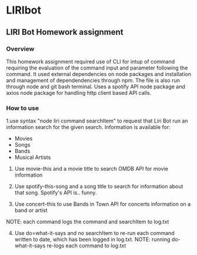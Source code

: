 # LIRIbot

## LIRI Bot Homework assignment

### Overview

This homework assignment required use of CLI for intup of command requiring the evaluation of the command input and parameter following the command. It used external dependencies on node packages and installation and management of dependendencies through npm. 
The file is also run through node and git bash terminal. Uses a spotify API node package and axios node package for handling http client based API calls. 

### How to use
1.use syntax "node liri command searchItem" to request that Liri Bot run an information search for the given search. Information is available for:

  * Movies
  * Songs
  * Bands
  * Musical Artists
  
  1. Use movie-this and a movie title to search OMDB API for movie information

  2. Use spotify-this-song and a song title to search for information about that song. Spotify's API is.. funny.

  3. Use concert-this to use Bands in Town API for concerts information on a band or artist

  NOTE: each command logs the command and searchItem to log.txt

  4. Use do=what-it-says and no searchItem to re-run each command written to date, which has been logged in log.txt. 
    NOTE: running do-what-it-says re-logs each command to log.txt
